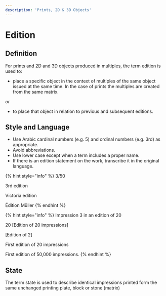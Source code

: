 ```yaml
---
description: 'Prints, 2D & 3D Objects'
---
```


# Edition

## **Definition**

For prints and 2D and 3D objects produced in multiples, the term edition is used to:

* place a specific object in the context of multiples of the same object issued at the same time. In the case of prints the multiples are created from the same matrix. 

_or_

* to place that object in relation to previous and subsequent editions.

## Style and Language

* Use Arabic cardinal numbers \(e.g. 5\) and ordinal numbers \(e.g. 3rd\) as appropriate.
* Avoid abbreviations.
* Use lower case except when a term includes a proper name.
* If there is an edition statement on the work, transcribe it in the original language.

{% hint style="info" %}
3/50

3rd edition

Victoria edition

Édition Müller
{% endhint %}

{% hint style="info" %}
Impression 3 in an edition of 20

20 \[Edition of 20 impressions\]

\[Edition of 2\]

First edition of 20 impressions

First edition of 50,000 impressions.
{% endhint %}

## State

The term state is used to describe identical impressions printed form the same unchanged printing plate, block or stone \(matrix\)

